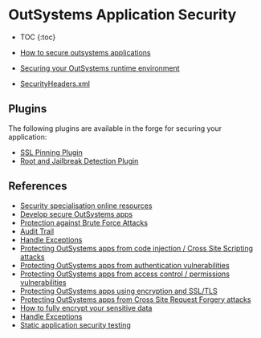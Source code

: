 # OutSystems Application Security

* TOC
{:toc}

* [How to secure outsystems applications](how-to-secure-outsystems-applications.md)
* [Securing your OutSystems runtime environment](Securing-your-OutSystems-runtime-environment.md)
* [SecurityHeaders.xml](SecurityHeaders.xml)

## Plugins

The following plugins are available in the forge for securing your application:

* [SSL Pinning Plugin](https://success.outsystems.com/Documentation/11/Extensibility_and_Integration/Mobile_Plugins/SSL_Pinning_Plugin)
* [Root and Jailbreak Detection Plugin](https://www.outsystems.com/forge/component-overview/9432/root-jailbreak-detection-plugin)

## References

* [Security specialisation online resources](security-specialisation-online-resources.md)
* [Develop secure OutSystems apps](https://success.outsystems.com/Support/Security/Develop_secure_OutSystems_apps)
* [Protection against Brute Force Attacks](https://success.outsystems.com/Documentation/11/Managing_the_Applications_Lifecycle/Secure_the_Applications/Protection_against_Brute_Force_Attacks)
* [Audit Trail](https://success.outsystems.com/Documentation/Best_Practices/Performance_and_Monitoring/Audit_Trail)
* [Handle Exceptions](https://success.outsystems.com/Documentation/11/Developing_an_Application/Implement_Application_Logic/Handle_Exceptions)
* [Protecting OutSystems apps from code injection / Cross Site Scripting attacks](https://success.outsystems.com/Support/Security/How_the_OutSystems_Platform_Helps_You_Develop_Secure_Applications/Protecting_OutSystems_apps_from_code_injection_/_Cross_Site_Scripting_attacks)
* [Protecting OutSystems apps from authentication vulnerabilities](https://success.outsystems.com/Support/Security/How_the_OutSystems_Platform_Helps_You_Develop_Secure_Applications/Protecting_OutSystems_Apps_From_Authentication_Vulnerabilities)
* [Protecting OutSystems apps from access control / permissions vulnerabilities](https://success.outsystems.com/Support/Security/How_the_OutSystems_Platform_Helps_You_Develop_Secure_Applications/Protecting_OutSystems_apps_from_access_control_/_permissions_vulnerabilities)
* [Protecting OutSystems apps using encryption and SSL/TLS](https://success.outsystems.com/Support/Security/How_the_OutSystems_Platform_Helps_You_Develop_Secure_Applications/Protecting_OutSystems_apps_using_encryption_and_SSL/TLS)
* [Protecting OutSystems apps from Cross Site Request Forgery attacks](https://success.outsystems.com/Support/Security/How_the_OutSystems_Platform_Helps_You_Develop_Secure_Applications/Protecting_OutSystems_apps_from_Cross_Site_Request_Forgery_attacks)
* [How to fully encrypt your sensitive data](https://success.outsystems.com/Documentation/Best_Practices/Security/Securing_data_at_rest_with_encryption#how-to-fully-encrypt-your-sensitive-data)
* [Handle Exceptions](https://success.outsystems.com/Documentation/11/Developing_an_Application/Implement_Application_Logic/Handle_Exceptions)
* [Static application security testing](https://success.outsystems.com/Support/Security/Static_Application_Security_Testing)
